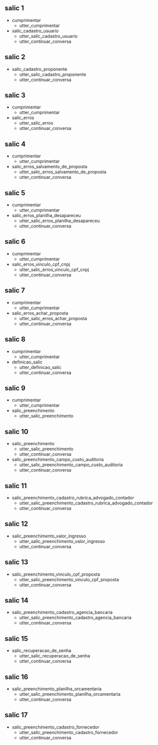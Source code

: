## salic 1
* cumprimentar
    - utter_cumprimentar
* salic_cadastro_usuario
    - utter_salic_cadastro_usuario
    - utter_continuar_conversa

## salic 2
* salic_cadastro_proponente
    - utter_salic_cadastro_proponente
    - utter_continuar_conversa

## salic 3
* cumprimentar
    - utter_cumprimentar
* salic_erros
    - utter_salic_erros
    - utter_continuar_conversa

## salic 4
* cumprimentar
    - utter_cumprimentar
* salic_erros_salvamento_de_proposta
    - utter_salic_erros_salvamento_de_proposta
    - utter_continuar_conversa

## salic 5
* cumprimentar
    - utter_cumprimentar
* salic_erros_planilha_desapareceu
    - utter_salic_erros_planilha_desapareceu
    - utter_continuar_conversa

## salic 6
* cumprimentar
    - utter_cumprimentar
* salic_erros_vinculo_cpf_cnpj
    - utter_salic_erros_vinculo_cpf_cnpj
    - utter_continuar_conversa

## salic 7
* cumprimentar
    - utter_cumprimentar
* salic_erros_achar_proposta
    - utter_salic_erros_achar_proposta
    - utter_continuar_conversa

## salic 8
* cumprimentar
    - utter_cumprimentar
* definicao_salic
    - utter_definicao_salic
    - utter_continuar_conversa

## salic 9
* cumprimentar
    - utter_cumprimentar
* salic_preenchimento
    - utter_salic_preenchimento

## salic 10
* salic_preenchimento
    - utter_salic_preenchimento
    - utter_continuar_conversa
* salic_preenchimento_campo_custo_auditoria
    - utter_salic_preenchimento_campo_custo_auditoria
    - utter_continuar_conversa

## salic 11
* salic_preenchimento_cadastro_rubrica_advogado_contador
    - utter_salic_preenchimento_cadastro_rubrica_advogado_contador
    - utter_continuar_conversa

## salic 12
* salic_preenchimento_valor_ingresso
    - utter_salic_preenchimento_valor_ingresso
    - utter_continuar_conversa

## salic 13
* salic_preenchimento_vinculo_cpf_proposta
    - utter_salic_preenchimento_vinculo_cpf_proposta
    - utter_continuar_conversa

## salic 14
* salic_preenchimento_cadastro_agencia_bancaria
    - utter_salic_preenchimento_cadastro_agencia_bancaria
    - utter_continuar_conversa

## salic 15
* salic_recuperacao_de_senha
    - utter_salic_recuperacao_de_senha
    - utter_continuar_conversa

## salic 16
* salic_preenchimento_planilha_orcamentaria
    - utter_salic_preenchimento_planilha_orcamentaria
    - utter_continuar_conversa

## salic 17
* salic_preenchimento_cadastro_fornecedor
    - utter_salic_preenchimento_cadastro_fornecedor
    - utter_continuar_conversa